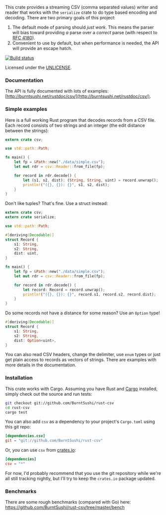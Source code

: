 This crate provides a streaming CSV (comma separated values) writer and
reader that works with the `serialize` crate to do type based encoding
and decoding. There are two primary goals of this project:

1. The default mode of parsing should *just work*. This means the parser
   will bias toward providing *a* parse over a *correct* parse (with
   respect to [RFC 4180](http://tools.ietf.org/html/rfc4180)).
2. Convenient to use by default, but when performance is needed, the
   API will provide an escape hatch.

[![Build status](https://api.travis-ci.org/BurntSushi/rust-csv.png)](https://travis-ci.org/BurntSushi/rust-csv)

Licensed under the [UNLICENSE](http://unlicense.org).


### Documentation

The API is fully documented with lots of examples:
[http://burntsushi.net/rustdoc/csv/](http://burntsushi.net/rustdoc/csv/).


### Simple examples

Here is a full working Rust program that decodes records from a CSV file. Each
record consists of two strings and an integer (the edit distance between the
strings):

```rust
extern crate csv;

use std::path::Path;

fn main() {
    let fp = &Path::new("./data/simple.csv");
    let mut rdr = csv::Reader::from_file(fp);

    for record in rdr.decode() {
        let (s1, s2, dist): (String, String, uint) = record.unwrap();
        println!("({}, {}): {}", s1, s2, dist);
    }
}
```

Don't like tuples? That's fine. Use a struct instead:

```rust
extern crate csv;
extern crate serialize;

use std::path::Path;

#[deriving(Decodable)]
struct Record {
    s1: String,
    s2: String,
    dist: uint,
}

fn main() {
    let fp = &Path::new("./data/simple.csv");
    let mut rdr = csv::Reader::from_file(fp);

    for record in rdr.decode() {
        let record: Record = record.unwrap();
        println!("({}, {}): {}", record.s1, record.s2, record.dist);
    }
}
```

Do some records not have a distance for some reason? Use an `Option` type!

```rust
#[deriving(Decodable)]
struct Record {
    s1: String,
    s2: String,
    dist: Option<uint>,
}
```

You can also read CSV headers, change the delimiter, use `enum` types or just
get plain access to records as vectors of strings. There are examples with more
details in the documentation.


### Installation

This crate works with Cargo. Assuming you have Rust and
[Cargo](http://crates.io/) installed, simply check out the source and run 
tests:

```bash
git checkout git://github.com/BurntSushi/rust-csv
cd rust-csv
cargo test
```

You can also add `csv` as a dependency to your project's `Cargo.toml` using 
this git repo:

```toml
[dependencies.csv]
git = "git://github.com/BurntSushi/rust-csv"
```

Or, you can use `csv` from [crates.io](https://crates.io/crates/csv):

```toml
[dependencies]
csv = "*"
```

For now, I'd probably recommend that you use the git repository while we're all 
still tracking nightly, but I'll try to keep the `crates.io` package updated.


### Benchmarks

There are some rough benchmarks (compared with Go) here:
https://github.com/BurntSushi/rust-csv/tree/master/bench


